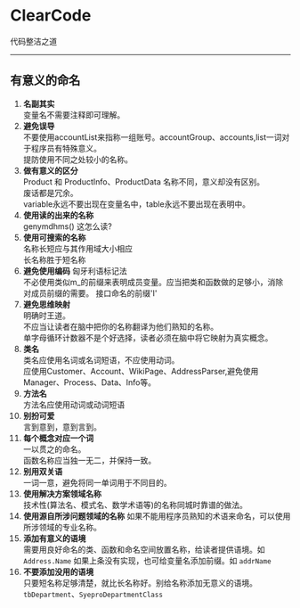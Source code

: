 # ClearCode
代码整洁之道

--- 

## 有意义的命名
1. <strong>名副其实</strong>   
变量名不需要注释即可理解。
2. <strong>避免误导</strong>    
不要使用accountList来指称一组账号。accountGroup、accounts,list一词对于程序员有特殊意义。   
提防使用不同之处较小的名称。   
3. <strong>做有意义的区分</strong>    
Product 和 ProductInfo、ProductData 名称不同，意义却没有区别。   
废话都是冗余。    
variable永远不要出现在变量名中，table永远不要出现在表明中。
4. <strong>使用读的出来的名称</strong>    
genymdhms() 这怎么读?
5. <strong>使用可搜索的名称</strong>   
名称长短应与其作用域大小相应    
长名称胜于短名称     
6. <strong>避免使用编码</strong>
匈牙利语标记法    
不必使用类似m_的前缀来表明成员变量。应当把类和函数做的足够小，消除对成员前缀的需要。
接口命名的前缀'I'
7. <strong>避免思维映射</strong>     
明确时王道。   
不应当让读者在脑中把你的名称翻译为他们熟知的名称。    
单字母循环计数器不是个好选择，读者必须在脑中将它映射为真实概念。
8. <strong>类名</strong>   
类名应使用名词或名词短语，不应使用动词。   
应使用Customer、Account、WikiPage、AddressParser,避免使用Manager、Process、Data、Info等。
9. <strong>方法名</strong>   
方法名应使用动词或动词短语   
10. <strong>别扮可爱</strong>    
言到意到，意到言到。
11. <strong>每个概念对应一个词</strong>   
一以贯之的命名。   
函数名称应当独一无二，并保持一致。
12. <strong>别用双关语</strong>   
一词一意，避免将同一单词用于不同目的。    
13. <strong>使用解决方案领域名称</strong>   
技术性(算法名、模式名、数学术语等)的名称同城时靠谱的做法。
14. <strong>使用源自所涉问题领域的名称</strong>
如果不能用程序员熟知的术语来命名，可以使用所涉领域的专业名称。
15. <strong>添加有意义的语境</strong>    
需要用良好命名的类、函数和命名空间放置名称，给读者提供语境。如 `Address.Name`
如果上条没有实现，也可给变量名添加前缀。如 `addrName`
16. <strong>不要添加没用的语境</strong>    
只要短名称足够清楚，就比长名称好。别给名称添加无意义的语境。`tbDepartment`、`SyeproDepartmentClass`





